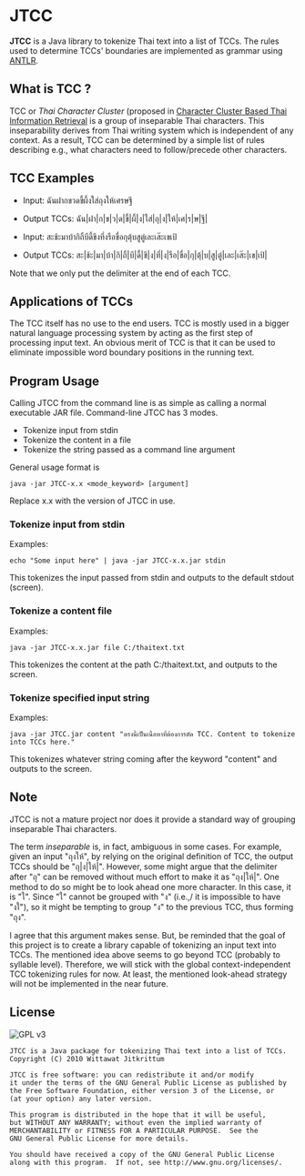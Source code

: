# JTCC

**JTCC** is a Java library to tokenize Thai text into a list of TCCs. The rules
used to determine TCCs' boundaries are implemented as grammar using [ANTLR](http://www.antlr.org/).



## What is TCC ?

TCC or *Thai Character Cluster* (proposed in [Character Cluster Based Thai Information Retrieval](http://portal.acm.org/citation.cfm?id=355225 ) is a group of inseparable Thai characters. This
inseparability derives from Thai writing system which is independent of any
context. As a result, TCC can be determined by a simple list of rules
describing e.g., what characters need to follow/precede other characters. 


## TCC Examples 

 * Input: ฉันฝากขวดขี้ผึ้งใส่ถุงให้เศรษฐี
 * Output TCCs: ฉัน|ฝา|ก|ข|ว|ด|ขี้|ผึ้|ง|ใส่|ถุ|ง|ให้|เศ|ร|ษ|ฐี|

 * Input: สะช้ะมาบ้ากิถิ้บีดี้ขึงทึ่งรือขื่อกุตุ้บสูตู่เละเส๊ะเขเป้
 * Output TCCs: สะ|ช้ะ|มา|บ้า|กิ|ถิ้|บี|ดี้|ขึ|ง|ทึ่|ง|รือ|ขื่อ|กุ|ตุ้|บ|สู|ตู่|เละ|เส๊ะ|เข|เป้|

Note that we only put the delimiter at the end of each TCC. 

## Applications of TCCs 
The TCC itself has no use to the end users. TCC is mostly used in a bigger
natural language processing system by acting as the first step of processing
input text. An obvious merit of TCC is that it can be used to eliminate
impossible word boundary positions in the running text. 

## Program Usage 

Calling JTCC from the command line is as simple as calling a normal executable
JAR file. Command-line JTCC has 3 modes.
 * Tokenize input from stdin
 * Tokenize the content in a file
 * Tokenize the string passed as a command line argument

General usage format is 

    java -jar JTCC-x.x <mode_keyword> [argument] 

Replace x.x with the version of JTCC in use.

### Tokenize input from stdin

Examples:

    echo "Some input here" | java -jar JTCC-x.x.jar stdin

This tokenizes the input passed from stdin and outputs to the default stdout
(screen). 

### Tokenize a content file

Examples:

    java -jar JTCC-x.x.jar file C:/thaitext.txt

This tokenizes the content at the path C:/thaitext.txt, and outputs to the screen. 

### Tokenize specified input string

Examples:

    java -jar JTCC.jar content "ตรงนี้เป็นเนื้อหาที่ต้องการตัด TCC. Content to tokenize into TCCs here." 

This tokenizes whatever string coming after the keyword "content" and outputs to the screen.

## Note 
JTCC is not a mature project nor does it provide a standard way of grouping
inseparable Thai characters. 

The term _inseparable_ is, in fact, ambiguous in some cases. For example, given
an input "ถุงให้", by relying on the original definition of TCC, the output TCCs
should be "ถุ|ง|ให้|". However, some might argue that the delimiter after "ถุ" can
be removed without much effort to make it as "ถุง|ให้|". One method to do so
might be to look ahead one more character. In this case, it is "ใ". Since "ใ"
cannot be grouped with "ง" (i.e.,/ it is impossible to have "งใ"), so it might
be tempting to group "ง" to the previous TCC, thus forming "ถุง".

I agree that this argument makes sense. But, be reminded that the goal of this
project is to create a library capable of tokenizing an input text into TCCs.
The mentioned idea above seems to go beyond TCC (probably to syllable level).
Therefore, we will stick with the global context-independent TCC tokenizing
rules for now. At least, the mentioned look-ahead strategy will not be
implemented in the near future.

## License 
![GPL v3](http://www.gnu.org/graphics/gplv3-127x51.png "GPL v3")

    JTCC is a Java package for tokenizing Thai text into a list of TCCs.
    Copyright (C) 2010 Wittawat Jitkrittum

    JTCC is free software: you can redistribute it and/or modify
    it under the terms of the GNU General Public License as published by
    the Free Software Foundation, either version 3 of the License, or
    (at your option) any later version.

    This program is distributed in the hope that it will be useful,
    but WITHOUT ANY WARRANTY; without even the implied warranty of
    MERCHANTABILITY or FITNESS FOR A PARTICULAR PURPOSE.  See the
    GNU General Public License for more details.

    You should have received a copy of the GNU General Public License
    along with this program.  If not, see http://www.gnu.org/licenses/.


